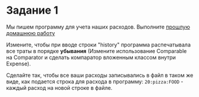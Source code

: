 # Задание 1

Мы пишем программу для учета наших расходов. 
Выполните [прошлую домашнюю работу](../../lesson9/homework/task1.md)

Измените, чтобы при вводе строки "history" программа распечатывала все траты в порядке **убывания** (Измените использование Comparable на Comparator и сделать компаратор вложенным классом внутри Expense).

Сделайте так, чтобы все ваши расходы записывались в файл в таком же виде, как подается строка для расхода в программу:
`20:pizza:FOOD` - каждый расход на новой строке в файле.